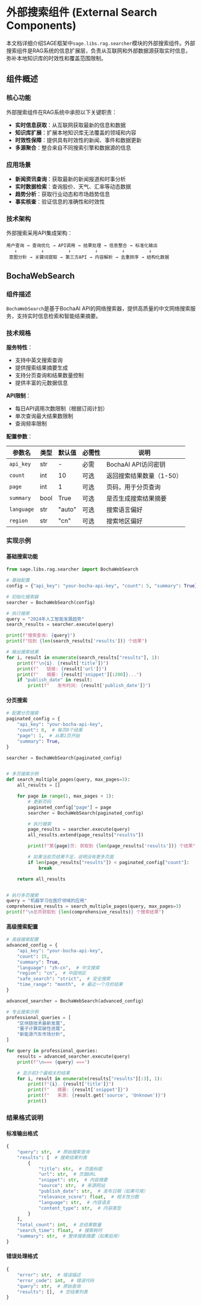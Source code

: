 # 外部搜索组件 (External Search Components)

本文档详细介绍SAGE框架中`sage.libs.rag.searcher`模块的外部搜索组件。外部搜索组件是RAG系统的信息扩展层，负责从互联网和外部数据源获取实时信息，弥补本地知识库的时效性和覆盖范围限制。

## 组件概述

### 核心功能

外部搜索组件在RAG系统中承担以下关键职责：

- **实时信息获取**：从互联网获取最新的信息和数据
- **知识库扩展**：扩展本地知识库无法覆盖的领域和内容
- **时效性保障**：提供具有时效性的新闻、事件和数据更新
- **多源聚合**：整合来自不同搜索引擎和数据源的信息

### 应用场景

- **新闻资讯查询**：获取最新的新闻报道和时事分析
- **实时数据检索**：查询股价、天气、汇率等动态数据
- **趋势分析**：获取行业动态和市场趋势信息
- **事实核查**：验证信息的准确性和时效性

### 技术架构

外部搜索采用API集成架构：

```
用户查询 → 查询优化 → API调用 → 结果处理 → 信息整合 → 标准化输出
   ↓         ↓         ↓         ↓         ↓         ↓
 意图分析 → 关键词提取 → 第三方API → 内容解析 → 去重排序 → 结构化数据
```

## BochaWebSearch

### 组件描述

`BochaWebSearch`是基于BochaAI API的网络搜索器，提供高质量的中文网络搜索服务，支持实时信息检索和智能结果摘要。

### 技术规格

**服务特性**：

- 支持中英文搜索查询
- 提供搜索结果摘要生成
- 支持分页查询和结果数量控制
- 提供丰富的元数据信息

**API限制**：

- 每日API调用次数限制（根据订阅计划）
- 单次查询最大结果数限制
- 查询频率限制

**配置参数**：

| 参数名     | 类型 | 默认值 | 必需性 | 说明                     |
| ---------- | ---- | ------ | ------ | ------------------------ |
| `api_key`  | str  | -      | 必需   | BochaAI API访问密钥      |
| `count`    | int  | 10     | 可选   | 返回搜索结果数量（1-50） |
| `page`     | int  | 1      | 可选   | 页码，用于分页查询       |
| `summary`  | bool | True   | 可选   | 是否生成搜索结果摘要     |
| `language` | str  | "auto" | 可选   | 搜索语言偏好             |
| `region`   | str  | "cn"   | 可选   | 搜索地区偏好             |

### 实现示例

#### 基础搜索功能

```python
from sage.libs.rag.searcher import BochaWebSearch

# 基础配置
config = {"api_key": "your-bocha-api-key", "count": 5, "summary": True}

# 初始化搜索器
searcher = BochaWebSearch(config)

# 执行搜索
query = "2024年人工智能发展趋势"
search_results = searcher.execute(query)

print(f"搜索查询: {query}")
print(f"找到 {len(search_results['results'])} 个结果")

# 输出搜索结果
for i, result in enumerate(search_results["results"], 1):
    print(f"\n{i}. {result['title']}")
    print(f"   链接: {result['url']}")
    print(f"   摘要: {result['snippet'][:200]}...")
    if "publish_date" in result:
        print(f"   发布时间: {result['publish_date']}")
```

#### 分页搜索

```python
# 配置分页搜索
paginated_config = {
    "api_key": "your-bocha-api-key",
    "count": 8,  # 每页8个结果
    "page": 1,  # 从第1页开始
    "summary": True,
}

searcher = BochaWebSearch(paginated_config)


# 多页搜索示例
def search_multiple_pages(query, max_pages=3):
    all_results = []

    for page in range(1, max_pages + 1):
        # 更新页码
        paginated_config["page"] = page
        searcher = BochaWebSearch(paginated_config)

        # 执行搜索
        page_results = searcher.execute(query)
        all_results.extend(page_results["results"])

        print(f"第{page}页: 获取到 {len(page_results['results'])} 个结果")

        # 如果当前页结果不足，说明没有更多页面
        if len(page_results["results"]) < paginated_config["count"]:
            break

    return all_results


# 执行多页搜索
query = "机器学习在医疗领域的应用"
comprehensive_results = search_multiple_pages(query, max_pages=3)
print(f"\n总共获取到 {len(comprehensive_results)} 个搜索结果")
```

#### 高级搜索配置

```python
# 高级搜索配置
advanced_config = {
    "api_key": "your-bocha-api-key",
    "count": 15,
    "summary": True,
    "language": "zh-cn",  # 中文搜索
    "region": "cn",  # 中国地区
    "safe_search": "strict",  # 安全搜索
    "time_range": "month",  # 最近一个月的结果
}

advanced_searcher = BochaWebSearch(advanced_config)

# 专业搜索示例
professional_queries = [
    "区块链技术最新发展",
    "量子计算突破性进展",
    "新能源汽车市场分析",
]

for query in professional_queries:
    results = advanced_searcher.execute(query)
    print(f"\n=== {query} ===")

    # 显示前3个最相关的结果
    for i, result in enumerate(results["results"][:3], 1):
        print(f"{i}. {result['title']}")
        print(f"   摘要: {result['snippet']}")
        print(f"   来源: {result.get('source', 'Unknown')}")
        print()
```

### 结果格式说明

#### 标准输出格式

```python
{
    "query": str,  # 原始搜索查询
    "results": [  # 搜索结果列表
        {
            "title": str,  # 页面标题
            "url": str,  # 页面URL
            "snippet": str,  # 内容摘要
            "source": str,  # 来源网站
            "publish_date": str,  # 发布日期（如果可用）
            "relevance_score": float,  # 相关性分数
            "language": str,  # 内容语言
            "content_type": str,  # 内容类型
        }
    ],
    "total_count": int,  # 总结果数量
    "search_time": float,  # 搜索耗时
    "summary": str,  # 整体搜索摘要（如果启用）
}
```

#### 错误处理格式

```python
{
    "error": str,  # 错误描述
    "error_code": int,  # 错误代码
    "query": str,  # 原始查询
    "results": [],  # 空结果列表
}
```
